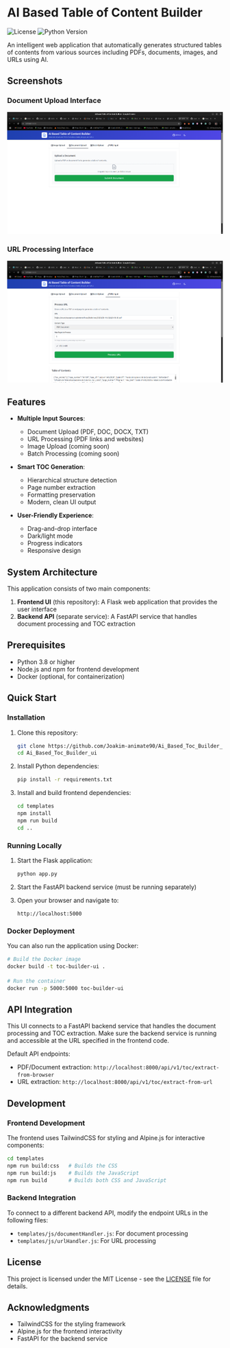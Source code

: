 # AI Based Table of Content Builder

![License](https://img.shields.io/github/license/Joakim-animate90/Ai_Based_Toc_Builder_ui)
![Python Version](https://img.shields.io/badge/python-3.8%2B-blue)

An intelligent web application that automatically generates structured tables of contents from various sources including PDFs, documents, images, and URLs using AI.

## Screenshots

### Document Upload Interface
![Document Upload Interface](static/assets/document_upload.png)

### URL Processing Interface
![URL Processing Interface](static/assets/url_input.png)

## Features

- **Multiple Input Sources**:
  - Document Upload (PDF, DOC, DOCX, TXT)
  - URL Processing (PDF links and websites)
  - Image Upload (coming soon)
  - Batch Processing (coming soon)

- **Smart TOC Generation**:
  - Hierarchical structure detection
  - Page number extraction
  - Formatting preservation
  - Modern, clean UI output

- **User-Friendly Experience**:
  - Drag-and-drop interface
  - Dark/light mode
  - Progress indicators
  - Responsive design

## System Architecture

This application consists of two main components:

1. **Frontend UI** (this repository): A Flask web application that provides the user interface
2. **Backend API** (separate service): A FastAPI service that handles document processing and TOC extraction

## Prerequisites

- Python 3.8 or higher
- Node.js and npm for frontend development
- Docker (optional, for containerization)

## Quick Start

### Installation

1. Clone this repository:
   ```bash
   git clone https://github.com/Joakim-animate90/Ai_Based_Toc_Builder_ui.git
   cd Ai_Based_Toc_Builder_ui
   ```

2. Install Python dependencies:
   ```bash
   pip install -r requirements.txt
   ```

3. Install and build frontend dependencies:
   ```bash
   cd templates
   npm install
   npm run build
   cd ..
   ```

### Running Locally

1. Start the Flask application:
   ```bash
   python app.py
   ```

2. Start the FastAPI backend service (must be running separately)

3. Open your browser and navigate to:
   ```
   http://localhost:5000
   ```

### Docker Deployment

You can also run the application using Docker:

```bash
# Build the Docker image
docker build -t toc-builder-ui .

# Run the container
docker run -p 5000:5000 toc-builder-ui
```

## API Integration

This UI connects to a FastAPI backend service that handles the document processing and TOC extraction. Make sure the backend service is running and accessible at the URL specified in the frontend code.

Default API endpoints:
- PDF/Document extraction: `http://localhost:8000/api/v1/toc/extract-from-browser`
- URL extraction: `http://localhost:8000/api/v1/toc/extract-from-url`

## Development

### Frontend Development

The frontend uses TailwindCSS for styling and Alpine.js for interactive components:

```bash
cd templates
npm run build:css   # Builds the CSS
npm run build:js    # Builds the JavaScript
npm run build       # Builds both CSS and JavaScript
```

### Backend Integration

To connect to a different backend API, modify the endpoint URLs in the following files:
- `templates/js/documentHandler.js`: For document processing
- `templates/js/urlHandler.js`: For URL processing

## License

This project is licensed under the MIT License - see the [LICENSE](LICENSE) file for details.

## Acknowledgments

- TailwindCSS for the styling framework
- Alpine.js for the frontend interactivity
- FastAPI for the backend service
